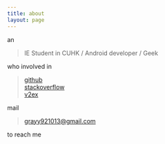 ```yaml
---
title: about
layout: page
---
```


an

> IE Student in CUHK / Android developer / Geek

who involved in 

> [github](https://github.com/grayy921013)  
> [stackoverflow](http://stackoverflow.com/users/3724518/vincentzhou)  
> [v2ex](http://www.v2ex.com/member/VincentZhou)

mail 

> [grayy921013@gmail.com](mailto:grayy921013@gmail.com)



to reach me
